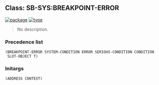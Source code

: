 ## Class: SB-SYS:BREAKPOINT-ERROR
[![package](https://img.shields.io/badge/Package-SB--SYS-5f9ea0.svg?style=social&colorA=999999)](../) [![type](https://img.shields.io/badge/Type-Class-5f9ea0.svg?style=social&colorA=999999)](../#class) 

> No description.

### Precedence list
```
(BREAKPOINT-ERROR SYSTEM-CONDITION ERROR SERIOUS-CONDITION CONDITION
 SLOT-OBJECT T)
```
### Initargs
```
(ADDRESS CONTEXT)
```
